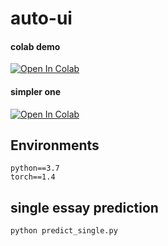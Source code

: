 # auto-ui

#### colab demo
[![Open In Colab](https://colab.research.google.com/assets/colab-badge.svg)](https://colab.research.google.com/drive/1lWMvrVE9ogy4K4vZg1ybeRlumHLhopgU?usp=sharing)

#### simpler one
[![Open In Colab](https://colab.research.google.com/assets/colab-badge.svg)](https://colab.research.google.com/drive/1KcInz4qdSh2ZeiPqDSkbYH4LTn9bkjil?usp=sharing)



## Environments
```
python==3.7
torch==1.4
```

## single essay prediction
```
python predict_single.py
```